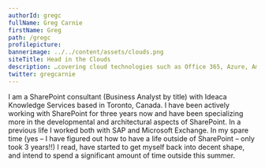 ```yaml
---
authorId: gregc
fullName: Greg Carnie
firstName: Greg
path: /gregc
profilepicture:
bannerimage: ../../content/assets/clouds.png
siteTitle: Head in the Clouds
description: …covering cloud technologies such as Office 365, Azure, Amazon and, of course, SharePoint
twitter: gregcarnie
---
```


I am a SharePoint consultant (Business Analyst by title) with Ideaca Knowledge Services based in Toronto, Canada. I have been actively working with SharePoint for three years now and have been specializing more in the developmental and architectural aspects of SharePoint. In a previous life I worked both with SAP and Microsoft Exchange. In my spare time (yes – I have figured out how to have a life outside of SharePoint – only took 3 years!!) I read, have started to get myself back into decent shape, and intend to spend a significant amount of time outside this summer.
